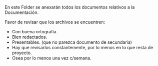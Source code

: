 En este Folder se anexarán todos los documentos relativos
a la Documentación. 

Favor de revisar que los archivos se encuentren:

* Con buena ortografía.
* Bien redactados.
* Presentables. (que no parezca documento de secundaria)
* Hay que revisarlos constantemente, por lo menos en lo que resta de proyecto. 
* Osea por lo menos una vez c/semana.

